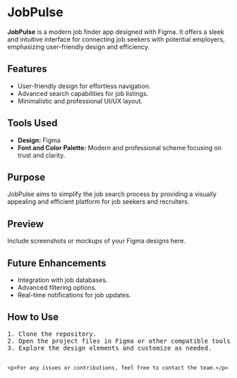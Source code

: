 <!DOCTYPE html>
<html lang="en">
<head>
  <meta charset="UTF-8">
  <meta name="viewport" content="width=device-width, initial-scale=1.0"
</head>
<body>
  <div class="container">
    <h1>JobPulse</h1>
    <p><strong>JobPulse</strong> is a modern job finder app designed with Figma. It offers a sleek and intuitive interface for connecting job seekers with potential employers, emphasizing user-friendly design and efficiency.</p>
    <h2>Features</h2>
    <ul>
      <li>User-friendly design for effortless navigation.</li>
      <li>Advanced search capabilities for job listings.</li>
      <li>Minimalistic and professional UI/UX layout.</li>
    </ul>
    <h2>Tools Used</h2>
    <ul>
      <li><strong>Design:</strong> Figma</li>
      <li><strong>Font and Color Palette:</strong> Modern and professional scheme focusing on trust and clarity.</li>
    </ul>
    <h2>Purpose</h2>
    <p>JobPulse aims to simplify the job search process by providing a visually appealing and efficient platform for job seekers and recruiters.</p>
    <h2>Preview</h2>
    <p>Include screenshots or mockups of your Figma designs here.</p>
    <h2>Future Enhancements</h2>
    <ul>
      <li>Integration with job databases.</li>
      <li>Advanced filtering options.</li>
      <li>Real-time notifications for job updates.</li>
    </ul>
    <h2>How to Use</h2>
    <pre>
1. Clone the repository.
2. Open the project files in Figma or other compatible tools.
3. Explore the design elements and customize as needed.
    </pre>

    <p>For any issues or contributions, feel free to contact the team.</p>
  </div>
</body>
</html>

